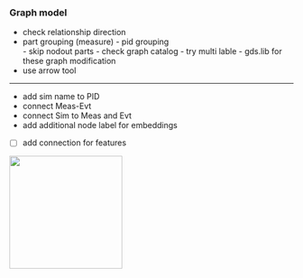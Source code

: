 ### Graph model
- check relationship direction
- part grouping (measure)
        - pid grouping  
                - skip nodout parts
                - check graph catalog
                - try multi lable 
                - gds.lib for these graph modification
- use arrow tool

------
- add sim name to PID
- connect Meas-Evt
- connect Sim to Meas and Evt
- add additional node label for embeddings


- [ ] add connection for features
<img src="./img/graph_model_fts_missed_connection.png" height="200px"/>
